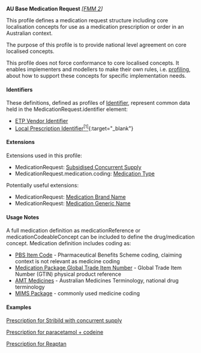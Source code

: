 **AU Base Medication Request** *[[FMM 2](guidance.html)]*

This profile defines a medication request structure including core localisation concepts for use as a medication prescription or order in an Australian context.

The purpose of this profile is to provide national level agreement on core localised concepts. 

This profile does not force conformance to core localised concepts. It enables implementers and modellers to make their own rules, i.e. [profiling](http://hl7.org/fhir/profiling.html), about how to support these concepts for specific implementation needs.


#### Identifiers
These definitions, defined as profiles of [Identifier](http://hl7.org/fhir/R4/datatypes.html#Identifier), represent common data held in the MedicationRequest.identifier element:
* [ETP Vendor Identifier](StructureDefinition-au-etpprescriptionidentifier.html)
* [Local Prescription Identifier](StructureDefinition-au-localprescriptionidentifier.html)[<sup>[1]</sup>](http://ns.electronichealth.net.au/id/hpio-scoped/prescription/1.0/index.html){:target="_blank"}


#### Extensions
Extensions used in this profile:
* MedicationRequest: [Subsidised Concurrent Supply](StructureDefinition-subsidised-concurrent-supply.html)
* MedicationRequest.medication.coding: [Medication Type](StructureDefinition-medication-type.html)

Potentially useful extensions:
* MedicationRequest: [Medication Brand Name](StructureDefinition-medication-brand-name.html) 
* MedicationRequest: [Medication Generic Name](StructureDefinition-medication-generic-name.html)


#### Usage Notes
A full medication definition as medicationReference or medicationCodeableConcept can be included to define the drug/medication concept. Medication definition includes coding as:
* [PBS Item Code](https://www.pbs.gov.au/pbs/home) - Pharmaceutical Benefits Scheme coding, claiming context is not relevant as medicine coding
* [Medication Package Global Trade Item Number](http://terminology.hl7.org/ValueSet/v3-GTIN) - Global Trade Item Number (GTIN) physical product reference
* [AMT Medicines](https://healthterminologies.gov.au/fhir/ValueSet/australian-medication-1) - Australian Medicines Terminology, national drug terminology
* [MIMS Package](https://www.mims.com.au/index.php) - commonly used medicine coding


#### Examples
[Prescription for Stribild  with concurrent supply](MedicationRequest-medicationrequest-example1.html)

[Prescription for paracetamol + codeine](MedicationRequest-medicationrequest-example0.html)

[Prescription for Reaptan](MedicationRequest-medicationrequest-example2.html)



